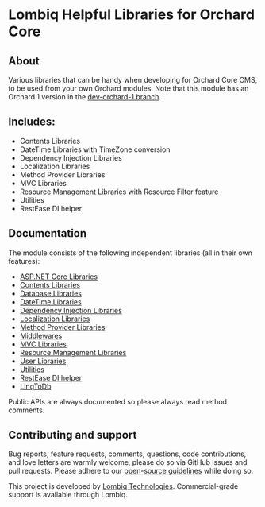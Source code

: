 # Lombiq Helpful Libraries for Orchard Core



## About

Various libraries that can be handy when developing for Orchard Core CMS, to be used from your own Orchard modules. Note that this module has an Orchard 1 version in the [dev-orchard-1 branch](https://github.com/Lombiq/Helpful-Libraries/tree/dev-orchard-1).


## Includes:

- Contents Libraries
- DateTime Libraries with TimeZone conversion
- Dependency Injection Libraries
- Localization Libraries
- Method Provider Libraries
- MVC Libraries
- Resource Management Libraries with Resource Filter feature
- Utilities
- RestEase DI helper


## Documentation

The module consists of the following independent libraries (all in their own features):

- [ASP.NET Core Libraries](Lombiq.HelpfulLibraries/Docs/AspNetCoreLibraries.md)
- [Contents Libraries](Lombiq.HelpfulLibraries/Docs/ContentsLibraries.md)
- [Database Libraries](Lombiq.HelpfulLibraries/Docs/DatabaseLibraries.md)
- [DateTime Libraries](Lombiq.HelpfulLibraries/Docs/DateTimeLibraries.md)
- [Dependency Injection Libraries](Lombiq.HelpfulLibraries/Docs/DependencyInjectionLibraries.md)
- [Localization Libraries](Lombiq.HelpfulLibraries/Docs/LocalizationLibraries.md)
- [Method Provider Libraries](Lombiq.HelpfulLibraries/Docs/MethodProviderLibraries.md)
- [Middlewares](Lombiq.HelpfulLibraries/Docs/Middlewares.md)
- [MVC Libraries](Lombiq.HelpfulLibraries/Docs/MvcLibraries.md)
- [Resource Management Libraries](Lombiq.HelpfulLibraries/Docs/ResourceManagementLibraries.md)
- [User Libraries](Lombiq.HelpfulLibraries/Docs/UserLibraries.md)
- [Utilities](Lombiq.HelpfulLibraries/Docs/Utilities.md)
- [RestEase DI helper](Lombiq.HelpfulLibraries.RestEase/Readme.md)
- [LinqToDb](Lombiq.HelpfulLibraries.LinqToDb/Readme.md)

Public APIs are always documented so please always read method comments.


## Contributing and support

Bug reports, feature requests, comments, questions, code contributions, and love letters are warmly welcome, please do so via GitHub issues and pull requests. Please adhere to our [open-source guidelines](https://lombiq.com/open-source-guidelines) while doing so.

This project is developed by [Lombiq Technologies](https://lombiq.com/). Commercial-grade support is available through Lombiq.
